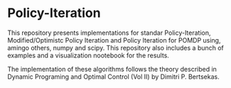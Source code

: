 # Policy-Iteration
This repository presents implementations for standar Policy-Iteration, Modified/Optimistc Policy Iteration and Policy Iteration for POMDP using, amingo others, numpy and scipy. 
This repository also includes a bunch of examples and a visualization nootebook for the results.

The implementation of these algorithms follows the theory described in Dynamic Programing and Optimal Control (Vol II) by Dimitri P. Bertsekas. 
